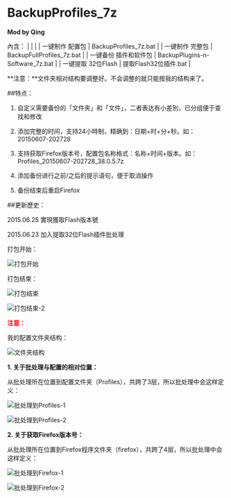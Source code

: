BackupProfiles_7z
=============
**Mod by Qing**

內含：
| | |
| 一键制作 配置包 | BackupProfiles_7z.bat |
| 一键制作 完整包 | BackupFullProfiles_7z.bat |
| 一键备份 插件和软件包 | BackupPlugins-n-Software_7z.bat |
| 一键提取 32位Flash | 提取Flash32位插件.bat |

**注意：**文件夹相对结构要调整好。不会调整的就只能按我的结构来了。

##特点：

1. 自定义需要备份的「文件夹」和「文件」，二者表达有小差別，已分组便于查找和修改

2. 添加完整的时间，支持24小時制，精确到：日期+时+分+秒。如：20150607-202728

3. 支持获取Firefox版本号，配置包名称格式：名称+时间+版本。如：Profiles_20150607-202728_38.0.5.7z

4. 添加备份进行之前/之后的提示语句，便于取消操作

5. 备份结束后重启Firefox

##更新歷史：

2015.06.25 實現獲取Flash版本號

2015.06.23 加入提取32位Flash插件批处理

打包开始：

![打包开始][1]

打包结束：

![打包结束][2]

![打包结束-2][8]

**<font color="red">注意：</font>**

我的配置文件夹结构：

![文件夹结构][3]

**1. 关于批处理与配置的相对位置：**

从批处理所在位置到配置文件夹（Profiles），共跨了3层，所以批处理中会这样定义：

![批处理到Profiles-1][4]

![批处理到Profiles-2][5]

**2. 关于获取Firefox版本号：**

从批处理所在位置到Firefox程序文件夹（firefox），共跨了4层，所以批处理中会这样定义：

![批处理到Firefox-1][6]

![批处理到Firefox-2][7]

[1]: https://raw.githubusercontent.com/dupontjoy/userChrome.js-Collections-/master/BackupProfiles_7z/img/BackupProfiles-Start.jpg
[2]: https://raw.githubusercontent.com/dupontjoy/userChrome.js-Collections-/master/BackupProfiles_7z/img/BackupProfiles-End.jpg
[3]: https://raw.githubusercontent.com/dupontjoy/userChrome.js-Collections-/master/QingFox/img/QingFox-FolderStructure.jpg
[4]: https://raw.githubusercontent.com/dupontjoy/userChrome.js-Collections-/master/BackupProfiles_7z/img/bat-to-Pofiles-1.jpg
[5]: https://raw.githubusercontent.com/dupontjoy/userChrome.js-Collections-/master/BackupProfiles_7z/img/bat-to-Pofiles-2.jpg
[6]: https://raw.githubusercontent.com/dupontjoy/userChrome.js-Collections-/master/BackupProfiles_7z/img/bat-to-Firefox-1.jpg
[7]: https://raw.githubusercontent.com/dupontjoy/userChrome.js-Collections-/master/BackupProfiles_7z/img/bat-to-Firefox-2.jpg
[8]: https://raw.githubusercontent.com/dupontjoy/userChrome.js-Collections-/master/BackupProfiles_7z/img/BackupFullProfiles-End.jpg

